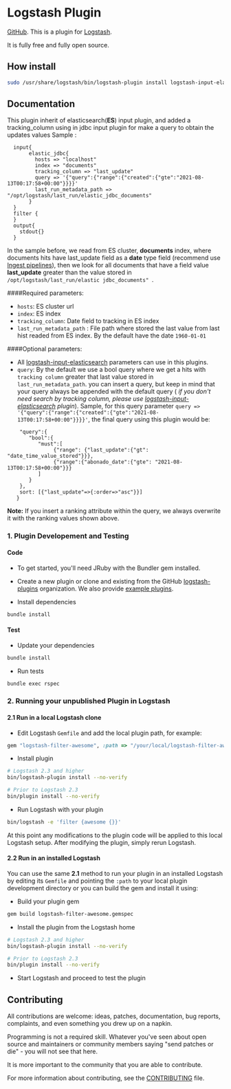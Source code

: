 # Logstash Plugin
[GitHub](https://github.com/ernesrocker/logstash-input-elastic_jdbc).
This is a plugin for [Logstash](https://github.com/elastic/logstash).

It is fully free and fully open source.

## How install
```sh
sudo /usr/share/logstash/bin/logstash-plugin install logstash-input-elastic_jdbc.gem
```

## Documentation
This plugin inherit of elasticsearch(**ES**) input plugin, and added a tracking_column
using in jdbc input plugin for make a query to obtain the updates values
Sample :
```logstash
  input{
       elastic_jdbc{
         hosts => "localhost"
         index => "documents"
         tracking_column => "last_update"
         query => '{"query":{"range":{"created":{"gte":"2021-08-13T00:17:58+00:00"}}}}'
         last_run_metadata_path => "/opt/logstash/last_run/elastic_jdbc_documents"
       }
  }
  filter {
  }
  output{
    stdout{}
  }
```  
In the sample before, we read from ES cluster, **documents** index, where documents hits have last_update field as 
a **date** type field (recommend use [Ingest pipelines](https://www.elastic.co/guide/en/elasticsearch/reference/7.x/ingest.html)),
then we look for all documents that have a field value **last_update** greater than the value stored in `/opt/logstash/last_run/elastic jdbc_documents" `.

####Required parameters:
   * `hosts`: ES cluster url
   * `index`: ES index
   * `tracking_column`: Date field to tracking in ES index
   * `last_run_metadata_path` : File path where stored the last value from last hist readed from ES index. By the default have the date `1960-01-01`

####Optional parameters:
   * All [logstash-input-elasticsearch](https://rubygems.org/gems/logstash-input-elasticsearch) parameters can use in this plugins.
   * `query`: By the default we use a bool query where we get a hits with `tracking column` greater that last value stored in `last_run_metadata_path`. 
   you can insert a query, but keep in mind that your query always be appended with the default query ( *if you don't need search by tracking column,
   please use [logstash-input-elasticsearch](https://rubygems.org/gems/logstash-input-elasticsearch) plugin*). 
   Sample, for this query parameter ``query => '{"query":{"range":{"created":{"gte":"2021-08-13T00:17:58+00:00"}}}}'``, 
   the final query using this plugin would be:
    
   ```{
       "query":{
          "bool":{
             "must":[
                  {"range": {"last_update":{"gt": "date_time_value_stored"}}},
                  {"range":{"abonado_date":{"gte": "2021-08-13T00:17:58+00:00"}}}
             ]
          }
       }, 
       sort: [{"last_update"=>{:order=>"asc"}}]
      }
   ```
   **Note:** If you insert a ranking attribute within the query, we always overwrite it with the ranking values shown above.
    
### 1. Plugin Developement and Testing

#### Code
- To get started, you'll need JRuby with the Bundler gem installed.

- Create a new plugin or clone and existing from the GitHub [logstash-plugins](https://github.com/logstash-plugins) organization. We also provide [example plugins](https://github.com/logstash-plugins?query=example).

- Install dependencies
```sh
bundle install
```

#### Test

- Update your dependencies

```sh
bundle install
```

- Run tests

```sh
bundle exec rspec
```

### 2. Running your unpublished Plugin in Logstash

#### 2.1 Run in a local Logstash clone

- Edit Logstash `Gemfile` and add the local plugin path, for example:
```ruby
gem "logstash-filter-awesome", :path => "/your/local/logstash-filter-awesome"
```
- Install plugin
```sh
# Logstash 2.3 and higher
bin/logstash-plugin install --no-verify

# Prior to Logstash 2.3
bin/plugin install --no-verify

```
- Run Logstash with your plugin
```sh
bin/logstash -e 'filter {awesome {}}'
```
At this point any modifications to the plugin code will be applied to this local Logstash setup. After modifying the plugin, simply rerun Logstash.

#### 2.2 Run in an installed Logstash

You can use the same **2.1** method to run your plugin in an installed Logstash by editing its `Gemfile` and pointing the `:path` to your local plugin development directory or you can build the gem and install it using:

- Build your plugin gem
```sh
gem build logstash-filter-awesome.gemspec
```
- Install the plugin from the Logstash home
```sh
# Logstash 2.3 and higher
bin/logstash-plugin install --no-verify

# Prior to Logstash 2.3
bin/plugin install --no-verify

```
- Start Logstash and proceed to test the plugin

## Contributing

All contributions are welcome: ideas, patches, documentation, bug reports, complaints, and even something you drew up on a napkin.

Programming is not a required skill. Whatever you've seen about open source and maintainers or community members  saying "send patches or die" - you will not see that here.

It is more important to the community that you are able to contribute.

For more information about contributing, see the [CONTRIBUTING](https://github.com/elastic/logstash/blob/master/CONTRIBUTING.md) file.
